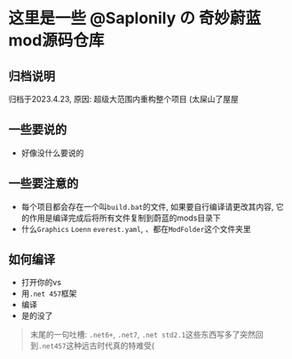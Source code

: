 # 这里是一些 @Saplonily の 奇妙蔚蓝mod源码仓库

## 归档说明
归档于2023.4.23, 原因: 超级大范围内重构整个项目
(太屎山了屋屋

## 一些要说的

- 好像没什么要说的

## 一些要注意的

- 每个项目都会存在一个叫`build.bat`的文件, 如果要自行编译请更改其内容, 它的作用是编译完成后将所有文件复制到蔚蓝的mods目录下
- 什么`Graphics` `Loenn` `everest.yaml`, 、都在`ModFolder`这个文件夹里

## 如何编译

- 打开你的vs
- 用`.net 457`框架
- 编译
- 是的没了

> 末尾的一句吐槽: `.net6+`, `.net7`, `.net std2.1`这些东西写多了突然回到`.net457`这种远古时代真的特难受(

